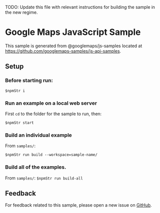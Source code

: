 TODO: Update this file with relevant instructions for building the sample
in the new regime.


# Google Maps JavaScript Sample

This sample is generated from @googlemaps/js-samples located at
https://github.com/googlemaps-samples/js-api-samples.

## Setup

### Before starting run:

`$npmStr i`

### Run an example on a local web server

First `cd` to the folder for the sample to run, then:

`$npmStr start`

### Build an individual example

From `samples/`:

`$npmStr run build --workspace=sample-name/`

### Build all of the examples.

From `samples/`:
`$npmStr run build-all`

## Feedback

For feedback related to this sample, please open a new issue on
[GitHub](https://github.com/googlemaps-samples/js-api-samples/issues).

